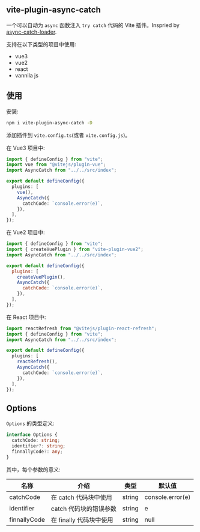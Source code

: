 ## vite-plugin-async-catch

一个可以自动为 `async` 函数注入 `try catch` 代码的 Vite 插件。Inspried by [async-catch-loader](https://github.com/yeyan1996/async-catch-loader).

支持在以下类型的项目中使用:

- vue3
- vue2
- react
- vannila js

## 使用

安装:

```bash
npm i vite-plugin-async-catch -D
```

添加插件到 `vite.config.ts`(或者 `vite.config.js`)。

在 Vue3 项目中:

```typescript
import { defineConfig } from "vite";
import vue from "@vitejs/plugin-vue";
import AsyncCatch from "../../src/index";

export default defineConfig({
  plugins: [
    vue(),
    AsyncCatch({
      catchCode: `console.error(e)`,
    }),
  ],
});
```

在 Vue2 项目中:

```javascript
import { defineConfig } from "vite";
import { createVuePlugin } from "vite-plugin-vue2";
import AsyncCatch from "../../src/index";

export default defineConfig({
  plugins: [
    createVuePlugin(),
    AsyncCatch({
      catchCode: `console.error(e)`,
    }),
  ],
});
```

在 React 项目中:

```typescript
import reactRefresh from "@vitejs/plugin-react-refresh";
import { defineConfig } from "vite";
import AsyncCatch from "../../src/index";

export default defineConfig({
  plugins: [
    reactRefresh(),
    AsyncCatch({
      catchCode: `console.error(e)`,
    }),
  ],
});
```

## Options

`Options` 的类型定义:

```typescript
interface Options {
  catchCode: string;
  identifier?: string;
  finnallyCode?: any;
}
```

其中，每个参数的意义:

| 名称         | 介绍                    | 类型   | 默认值           |
| ------------ | ----------------------- | ------ | ---------------- |
| catchCode    | 在 catch 代码块中使用   | string | console.error(e) |
| identifier   | catch 代码块的错误参数  | string | e                |
| finnallyCode | 在 finally 代码块中使用 | string | null             |
